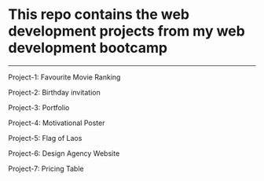 <h1>This repo contains the web development projects from my web development bootcamp</h1>
<hr>
<p>Project-1: Favourite Movie Ranking</p>
<p>Project-2: Birthday invitation</p>
<p>Project-3: Portfolio</p>
<p>Project-4: Motivational Poster</p>
<p>Project-5: Flag of Laos</p>
<p>Project-6: Design Agency Website</p>
<p>Project-7: Pricing Table</p>

